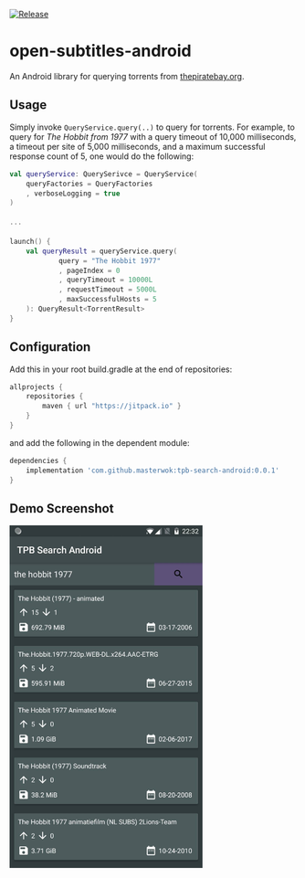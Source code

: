 [![Release](https://jitpack.io/v/masterwok/tpb-search-android.svg)](https://jitpack.io/#masterwok/tpb-search-android)

# open-subtitles-android
An Android library for querying torrents from [thepiratebay.org](https://thepiratebay.org). 

## Usage

Simply invoke ```QueryService.query(..)``` to query for torrents. For example, to query for *The Hobbit from 1977* with a query timeout of 10,000 milliseconds, a timeout per site of 5,000 milliseconds, and a maximum successful response count of 5, one would do the following:

```kotlin
val queryService: QuerySerivce = QueryService(
    queryFactories = QueryFactories
    , verboseLogging = true
)

...

launch() {
    val queryResult = queryService.query(
            query = "The Hobbit 1977"
            , pageIndex = 0
            , queryTimeout = 10000L
            , requestTimeout = 5000L
            , maxSuccessfulHosts = 5
    ): QueryResult<TorrentResult>
}
```

## Configuration

Add this in your root build.gradle at the end of repositories:
```gradle
allprojects {
    repositories {
        maven { url "https://jitpack.io" }
    }
}
```
and add the following in the dependent module:

```gradle
dependencies {
    implementation 'com.github.masterwok:tpb-search-android:0.0.1'
}
```

## Demo Screenshot

<img src="/app/screenshots/search_screenshot.jpg?raw=true" height="600" title="Demo Search">
